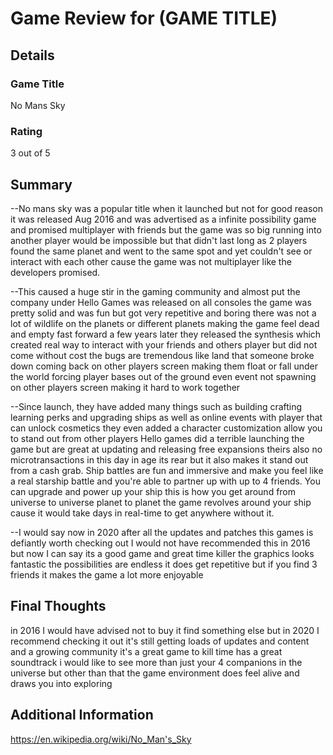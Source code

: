 
# Game Review for (GAME TITLE)

## Details

### Game Title

No Mans Sky

### Rating

3 out of 5

## Summary

--No mans sky was a popular title when it launched but not for good reason it was released Aug 2016 and was advertised as a infinite possibility game and promised multiplayer with friends but the game was so big running into another player would be impossible but that didn't last long as 2 players found the same planet and went to the same spot and yet couldn't see or interact with each other cause the game was not multiplayer like the developers promised.

--This caused a huge stir in the gaming community and almost put the company under Hello Games was released on all consoles the game was pretty solid and was fun but got very repetitive and boring there was not a lot of wildlife on the planets or different planets making the game feel dead and empty fast forward a few years later they released the synthesis which created real way to interact with your friends and others player but did not come without cost the bugs are tremendous like land that someone broke down coming back on other players screen making them float or fall under the world forcing player bases out of the ground even event not spawning on other players screen making it hard to work together

--Since launch, they have added many things such as building crafting learning perks and upgrading ships as well as online events with player that can unlock cosmetics they even added a character customization allow you to stand out from other players Hello games did a terrible launching the game but are great at updating and releasing free expansions theirs also no microtransactions in this day in age its rear but it also makes it stand out from a cash grab. Ship battles are fun and immersive and make you feel like a real starship battle and you're able to partner up with up to 4 friends. You can upgrade and power up your ship this is how you get around from universe to universe planet to planet the game revolves around your ship cause it would take days in real-time to get anywhere without it.

--I would say now in 2020 after all the updates and patches this games is defiantly worth checking out I would not have recommended this in 2016 but now I can say its a good game and great time killer the graphics looks fantastic the possibilities are endless it does get repetitive but if you find 3 friends it makes the game a lot more enjoyable

## Final Thoughts

in 2016 I would have advised not to buy it find something else but in 2020 I recommend checking it out it's still getting loads of updates and content and a growing community it's a great game to kill time has a great soundtrack i would like to see more than just your 4 companions in the universe but other than that the game environment does feel alive and draws you into exploring 

## Additional Information

https://en.wikipedia.org/wiki/No_Man's_Sky
